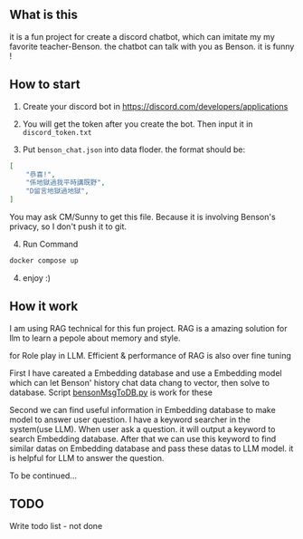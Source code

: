 ## What is this

it is a fun project for create a discord chatbot, which can imitate my my favorite teacher-Benson. the chatbot can talk with you as Benson. it is funny !

## How to start

1.  Create your discord bot in https://discord.com/developers/applications

2. You will get the token after you create the bot. Then input it in ```discord_token.txt```

3. Put ```benson_chat.json``` into data floder. the     format should be:
```json
[
    "恭喜!",
    "係地獄過我平時講既野",
    "D留言地獄過地獄",
]
```
You may ask CM/Sunny to get this file. Because it is involving Benson's privacy, so I don't push it to git.
    

4. Run Command

```bash
docker compose up
```
4. enjoy :)

## How it work

I am using RAG technical for this fun project. RAG is a amazing solution for llm to learn a pepole about memory and style.

for Role play in LLM. Efficient & performance of RAG is also over fine tuning

First I have careated a Embedding database and use a Embedding model which can let Benson' history chat data chang to vector, then solve to database. Script [bensonMsgToDB.py](script/bensonMsgToDB.py) is work for these

Second we can find useful information in Embedding database to make model to answer user question. I have a keyword searcher in the system(use LLM). When user ask a question. it will output a keyword to search Embedding database. After that we can use this keyword to find similar datas on Embedding database and pass these datas to LLM model. it is helpful for LLM to answer the question.


To be continued...

## TODO

Write todo list - not done 
